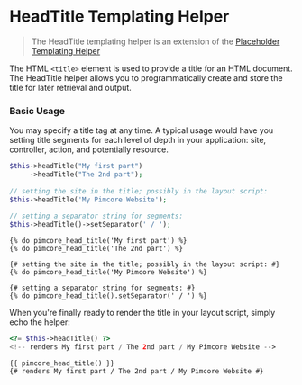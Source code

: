 # HeadTitle Templating Helper

> The HeadTitle templating helper is an extension of the [Placeholder Templating Helper](./00_Placeholder.md)

The HTML `<title>` element is used to provide a title for an HTML document. 
The HeadTitle helper allows you to programmatically create and store the title for later retrieval and output.

### Basic Usage

You may specify a title tag at any time. 
A typical usage would have you setting title segments for each level of depth in your application: site, 
controller, action, and potentially resource.

```php
$this->headTitle("My first part")
     ->headTitle("The 2nd part");
 
// setting the site in the title; possibly in the layout script:
$this->headTitle('My Pimcore Website');
 
// setting a separator string for segments:
$this->headTitle()->setSeparator(' / ');
```

```twig
{% do pimcore_head_title('My first part') %}
{% do pimcore_head_title('The 2nd part') %}

{# setting the site in the title; possibly in the layout script: #}
{% do pimcore_head_title('My Pimcore Website') %}

{# setting a separator string for segments: #}
{% do pimcore_head_title().setSeparator(' / ') %}
```

When you're finally ready to render the title in your layout script, simply echo the helper:

```php
<?= $this->headTitle() ?>
<!-- renders My first part / The 2nd part / My Pimcore Website -->
```

```twig
{{ pimcore_head_title() }}
{# renders My first part / The 2nd part / My Pimcore Website #}
```


